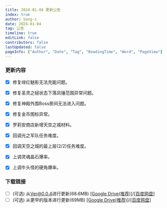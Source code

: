 ```yaml
---
title: 2024-01-04 更新公告
index: true
author: Vang-z
date: 2024-01-04
tag: 公告
timeline: true
editLink: false
contributors: false
lastUpdated: false
pageInfo: ["Author", "Date", "Tag", "ReadingTime", "Word", "PageView"]
---
```


### 更新内容
- [x] 修复<a>绯红魅影</a>无法充能问题。
- [x] 修复<a>圣灵之槌状态下落凤锤</a>范围异常问题。
- [x] 修复<a>神殿外围</a>Boss房间无法进入问题。
- [x] 修复金币图标异常。
- [x] 罗莉安商店新增<a>天空之城</a>材料。
- [x] 回调<a>光之军队</a>任务难度。
- [x] 回调<a>天空之城的最上层(2/2)</a>任务难度。
- [x] 上调<a>灵魂晶石</a>爆率。
- [x] 上调<a>牛头怪的硬角</a>爆率。


### 下载链接
- [ ] <a>(可选)</a> 从<a>Ver@0.0.4</a>进行更新(68.6MB) [[Google Drive(推荐)]](https://drive.google.com/file/d/1_177XJrDI2_CA6CITbZcuQquLZPIXHsG/view)/[[百度网盘]](https://pan.baidu.com/s/1C6WKJZGDMns8kL2i176Lig?pwd=73e6)
- [ ] <a>(可选)</a> 从<a>更早的版本</a>进行更新(69MB) [[Google Drive(推荐)]](https://drive.google.com/file/d/1hyTBZCENcIc8CqFRTYoU2yJd7JFfEG6r/view)/[[百度网盘]](https://pan.baidu.com/s/1glA1MKcTKdkNbHK7ROSq6A?pwd=fgie)
